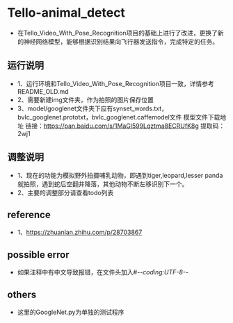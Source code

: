# Tello-animal_detect
- 在Tello_Video_With_Pose_Recognition项目的基础上进行了改进，更换了新的神经网络模型，能够根据识别结果向飞行器发送指令，完成特定的任务。

## 运行说明
- 1、运行环境和Tello_Video_With_Pose_Recognition项目一致，详情参考README_OLD.md
- 2、需要新建img文件夹，作为拍照的图片保存位置
- 3、model/googlenet文件夹下应有synset_words.txt，bvlc_googlenet.prototxt，bvlc_googlenet.caffemodel文件 
模型文件下载地址
链接：https://pan.baidu.com/s/1MaGl599Lqztma8ECRUfK8g
提取码：2wj1

## 调整说明
- 1、现在的功能为模拟野外拍摄哺乳动物，即遇到tiger,leopard,lesser panda就拍照，遇到蛇后空翻并降落，其他动物不断左移识别下一个。
- 2、主要的调整部分请查看todo列表

## reference
- 1、https://zhuanlan.zhihu.com/p/28703867

## possible error
- 如果注释中有中文导致报错，在文件头加入#-*-coding:UTF-8-*-

## others
- 这里的GoogleNet.py为单独的测试程序


